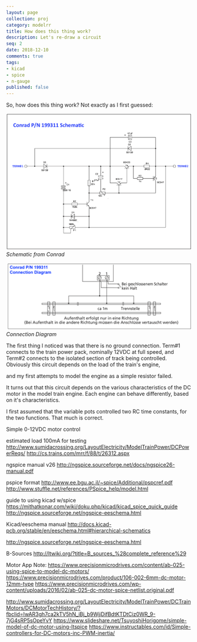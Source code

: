 ```yaml
---
layout: page
collection: proj
category: modelrr
title: How does this thing work?
description: Let's re-draw a circuit
seq: 2
date: 2018-12-10
comments: true
tags:
- kicad
- spice
- n-gauge
published: false
---
```



So, how does this thing work? Not exactly as I first guessed:

![schematic-from-conrad](/images/modelrr/conrad1-schematic.png)
*Schematic from Conrad*

![connection-diagram](/images/modelrr/conrad1-connection.png)
*Connection Diagram*

The first thing I noticed was that there is no ground connection. 
Term#1 connects to the train power pack, nominally 12VDC at full speed,
and Term#2 connects to the isolated section of track being controlled.
Obviously this circuit depends on the load of the train's engine,


and my first attempts to model the engine as a simple resistor failed.

It turns out that this circuit depends on the various characteristics 
of the DC motor in the model train engine. Each engine can behave 
differently, based on it's characteristics.

I first assumed that the variable pots controlled two RC time constants, for the two functions.
That much is correct.



 
Simple 0-12VDC motor control
 
estimated load 100mA for testing
http://www.sumidacrossing.org/LayoutElectricity/ModelTrainPower/DCPowerReqs/
http://cs.trains.com/mrr/f/88/t/26312.aspx


ngspice manual v26
http://ngspice.sourceforge.net/docs/ngspice26-manual.pdf

pspice format
http://www.ee.bgu.ac.il/~spice/Additional/pspcref.pdf
http://www.stuffle.net/references/PSpice_help/model.html

guide to using kicad w/spice
https://mithatkonar.com/wiki/doku.php/kicad/kicad_spice_quick_guide
http://ngspice.sourceforge.net/ngspice-eeschema.html

Kicad/eeschema manual
http://docs.kicad-pcb.org/stable/en/eeschema.html#hierarchical-schematics


http://ngspice.sourceforge.net/ngspice-eeschema.html

B-Sources
http://ltwiki.org/?title=B_sources_%28complete_reference%29


Motor App Note:
https://www.precisionmicrodrives.com/content/ab-025-using-spice-to-model-dc-motors/
https://www.precisionmicrodrives.com/product/106-002-6mm-dc-motor-12mm-type
https://www.precisionmicrodrives.com/wp-content/uploads/2016/02/ab-025-dc-motor-spice-netlist.original.pdf

http://www.sumidacrossing.org/LayoutElectricity/ModelTrainPower/DCTrainMotors/DCMotorTechHistory/?fbclid=IwAR3gh7ca2kTV5hN_iBj_b9WjjDifBdtKTDtCiz0WR_9-7jG4sRP5sOpeYvY
https://www.slideshare.net/TsuyoshiHorigome/simple-model-of-dc-motor-using-ltspice
https://www.instructables.com/id/Simple-controllers-for-DC-motors-inc-PWM-inertia/

